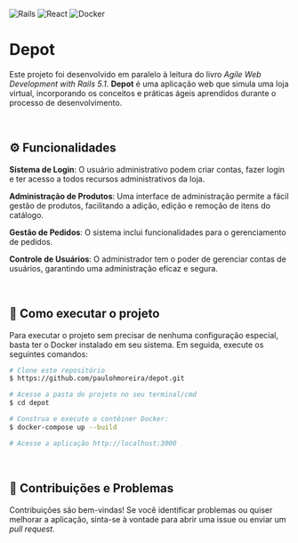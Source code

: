 ![Rails](https://img.shields.io/badge/rails-%23CC0000.svg?style=for-the-badge&logo=ruby-on-rails&logoColor=white)
![React](https://img.shields.io/badge/react-%2320232a.svg?style=for-the-badge&logo=react&logoColor=%2361DAFB)
![Docker](https://img.shields.io/badge/docker-%230db7ed.svg?style=for-the-badge&logo=docker&logoColor=white)

# Depot

Este projeto foi desenvolvido em paralelo à leitura do livro *Agile Web Development with Rails 5.1*. **Depot** é uma aplicação web que simula uma loja virtual, incorporando os conceitos e práticas ágeis aprendidos durante o processo de desenvolvimento.

<br>

## ⚙️ Funcionalidades

**Sistema de Login**: O usuário administrativo podem criar contas, fazer login e ter acesso a todos recursos administrativos da loja.

**Administração de Produtos**: Uma interface de administração permite a fácil gestão de produtos, facilitando a adição, edição e remoção de itens do catálogo.

**Gestão de Pedidos**: O sistema inclui funcionalidades para o gerenciamento de pedidos.

**Controle de Usuários**: O administrador tem o poder de gerenciar contas de usuários, garantindo uma administração eficaz e segura.

<br>

## 🐳 Como executar o projeto

Para executar o projeto sem precisar de nenhuma configuração especial, basta ter o Docker instalado em seu sistema. Em seguida, execute os seguintes comandos:

```bash
# Clone este repositório
$ https://github.com/paulohmoreira/depot.git

# Acesse a pasta do projeto no seu terminal/cmd
$ cd depot

# Construa e execute o contêiner Docker:
$ docker-compose up --build

# Acesse a aplicação http://localhost:3000
```
<br>

## 🐛 Contribuições e Problemas
Contribuições são bem-vindas! Se você identificar problemas ou quiser melhorar a aplicação, sinta-se à vontade para abrir uma issue ou enviar um *pull request*.
